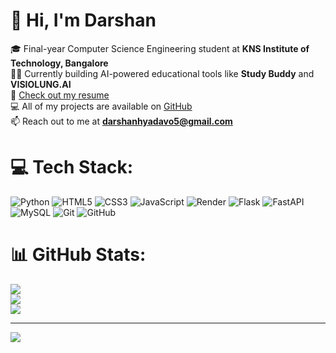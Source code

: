 # 👋 Hi, I'm Darshan
🎓 Final-year Computer Science Engineering student at **KNS Institute of Technology, Bangalore**  <br>👨‍💻 Currently building AI-powered educational tools like **Study Buddy** and **VISIOLUNG.AI**  <br>📑 [Check out my resume](#)  <br>💻 All of my projects are available on [GitHub](#)  <br>📫 Reach out to me at **darshanhyadavo5@gmail.com**


# 💻 Tech Stack:
![Python](https://img.shields.io/badge/python-3670A0?style=for-the-badge&logo=python&logoColor=ffdd54) ![HTML5](https://img.shields.io/badge/html5-%23E34F26.svg?style=for-the-badge&logo=html5&logoColor=white) ![CSS3](https://img.shields.io/badge/css3-%231572B6.svg?style=for-the-badge&logo=css3&logoColor=white) ![JavaScript](https://img.shields.io/badge/javascript-%23323330.svg?style=for-the-badge&logo=javascript&logoColor=%23F7DF1E) ![Render](https://img.shields.io/badge/Render-%46E3B7.svg?style=for-the-badge&logo=render&logoColor=white) ![Flask](https://img.shields.io/badge/flask-%23000.svg?style=for-the-badge&logo=flask&logoColor=white) ![FastAPI](https://img.shields.io/badge/FastAPI-005571?style=for-the-badge&logo=fastapi) ![MySQL](https://img.shields.io/badge/mysql-4479A1.svg?style=for-the-badge&logo=mysql&logoColor=white) ![Git](https://img.shields.io/badge/git-%23F05033.svg?style=for-the-badge&logo=git&logoColor=white) ![GitHub](https://img.shields.io/badge/github-%23121011.svg?style=for-the-badge&logo=github&logoColor=white)
# 📊 GitHub Stats:
![](https://github-readme-stats.vercel.app/api?username=Darshanyadav05&theme=default&hide_border=false&include_all_commits=false&count_private=false)<br/>
![](https://nirzak-streak-stats.vercel.app/?user=Darshanyadav05&theme=default&hide_border=false)<br/>
![](https://github-readme-stats.vercel.app/api/top-langs/?username=Darshanyadav05&theme=default&hide_border=false&include_all_commits=false&count_private=false&layout=compact)

---
[![](https://visitcount.itsvg.in/api?id=Darshanyadav05&icon=0&color=0)](https://visitcount.itsvg.in)

<!-- Proudly created with GPRM ( https://gprm.itsvg.in ) -->
